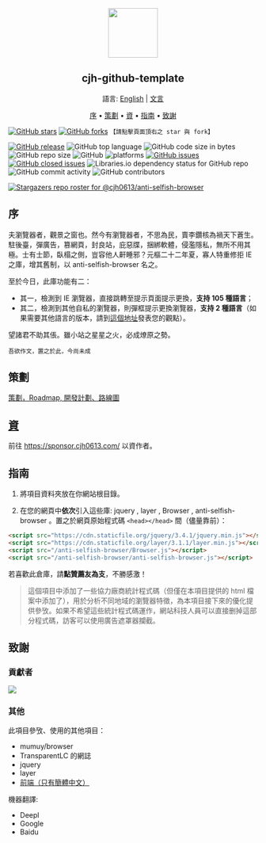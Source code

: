 <div align="center">
  <a href="https://cjh0613.com/" target="_blank" rel="noopener noreferrer" alt="CJH0613">
    <img src="https://cdn.jsdelivr.net/gh/cjh0613/blog/images/icons/CJHicon.jpg" width="100" height="100">
  </a>
</div>
<h2 align="center">cjh-github-template</h2>
<p align="center">
語言: <a href="https://github.com/cjh0613/anti-selfish-browser/blob/master/README.md" target="_blank" rel="noopener noreferrer">English</a>
  | <a href="https://github.com/cjh0613/anti-selfish-browser/blob/master/README_zh.md" target="_blank" rel="noopener noreferrer">文言</a>
</p>
<p align="center">
  <a href="#序">序</a> •
  <a href="#策劃">策劃</a> •
  <a href="#資">資</a> •
  <a href="#指南">指南</a> •
  <a href="#致謝">致謝</a>
</p>

[![GitHub stars](https://img.shields.io/github/stars/cjh0613/anti-selfish-browser.svg?style=social)](https://github.com/cjh0613/anti-selfish-browser/stargazers)     [![GitHub forks](https://img.shields.io/github/forks/cjh0613/anti-selfish-browser.svg?style=social)](https://github.com/cjh0613/anti-selfish-browser/network/members)  `【請點擊頁面頂右之 star 與 fork】`

[![GitHub release](https://img.shields.io/github/release/cjh0613/anti-selfish-browser.svg?label=%E7%89%88%E6%9C%AC)](https://github.com/cjh0613/anti-selfish-browser/releases/tag/)   ![GitHub top language](https://img.shields.io/github/languages/top/cjh0613/anti-selfish-browser.svg)  ![GitHub code size in bytes](https://img.shields.io/github/languages/code-size/cjh0613/anti-selfish-browser.svg)  ![GitHub repo size](https://img.shields.io/github/repo-size/cjh0613/anti-selfish-browser.svg) ![GitHub](https://img.shields.io/github/license/cjh0613/anti-selfish-browser.svg) ![platforms](https://img.shields.io/badge/platform-win32%20%7C%20win64%20%7C%20linux%20%7C%20osx-brightgreen.svg)     [![GitHub issues](https://img.shields.io/github/issues/cjh0613/anti-selfish-browser.svg)](https://github.com/cjh0613/anti-selfish-browser/issues)  [![GitHub closed issues](https://img.shields.io/github/issues-closed/cjh0613/anti-selfish-browser.svg)](https://github.com/cjh0613/anti-selfish-browser/issues?q=is%3Aissue+is%3Aclosed) ![Libraries.io dependency status for GitHub repo](https://img.shields.io/librariesio/github/cjh0613/anti-selfish-browser.svg)   ![GitHub commit activity](https://img.shields.io/github/commit-activity/m/cjh0613/anti-selfish-browser.svg)  ![GitHub contributors](https://img.shields.io/github/contributors/cjh0613/anti-selfish-browser.svg)

[![Stargazers repo roster for @cjh0613/anti-selfish-browser](https://reporoster.com/stars/cjh0613/anti-selfish-browser)](https://github.com/cjh0613/anti-selfish-browser/stargazers)

## 序

夫瀏覽器者，觀景之窗也。然今有瀏覽器者，不思為民，賣李鑽核為禍天下蒼生。駐後臺，彈廣告，篡網頁，封良站，庇惡牒，捆綁軟體，侵濫隱私，無所不用其極。士有士節，臥榻之側，豈容他人鼾睡邪？元樞二十二年夏，寡人特重修拒 IE 之庫，增其舊制，以 anti-selfish-browser 名之。

至於今日，此庫功能有二：
- 其一，檢測到 IE 瀏覽器，直接跳轉至提示頁面提示更換，**支持 105 種語言**；
- 其二，檢測到其他自私的瀏覽器，則彈框提示更換瀏覽器，**支持 2 種語言**（如果需要其他語言的版本，請到[這個地址](https://github.com/cjh0613/anti-selfish-browser/issues/2)發表您的觀點）。

望諸君不助其倀。雖小站之星星之火，必成燎原之勢。

```
吾欲作文，置之於此，今尚未成
```

## 策劃
[策劃，Roadmap, 開發計劃、路線圖](https://github.com/cjh0613/anti-selfish-browser/projects/1)

## [資](https://sponsor.cjh0613.com/)

前往 https://sponsor.cjh0613.com/ 以資作者。

## 指南

1. 將項目資料夾放在你網站根目錄。

2. 在您的網頁中**依次**引入這些庫: jquery , layer , Browser , anti-selfish-browser 。置之於網頁原始程式碼 `<head></head>` 間（儘量靠前）：

```html
<script src="https://cdn.staticfile.org/jquery/3.4.1/jquery.min.js"></script>
<script src="https://cdn.staticfile.org/layer/3.1.1/layer.min.js"></script>
<script src="/anti-selfish-browser/Browser.js"></script>
<script src="/anti-selfish-browser/anti-selfish-browser.js"></script>
```

若喜歡此倉庫，請**點贊薦友為支**，不勝感激！

> 這個項目中添加了一些協力廠商統計程式碼（但僅在本項目提供的 html 檔案中添加了），用於分析不同地域的瀏覽器特徵，為本項目接下來的優化提供參攷。如果不希望這些統計程式碼運作，網站科技人員可以直接删掉這部分程式碼，訪客可以使用廣告遮罩器攔截。

## 致謝

### 貢獻者
<a href="https://github.com/cjh0613/anti-selfish-browser/graphs/contributors">
  <img src="https://contrib.rocks/image?repo=cjh0613/anti-selfish-browser" />
</a>

### 其他

此項目參攷、使用的其他項目：

- mumuy/browser
- TransparentLC 的網誌
- jquery
- layer
- [前端（只有簡體中文）](https://support.dmeng.net/upgrade-your-browser.html)

機器翻譯:
- Deepl
- Google
- Baidu

